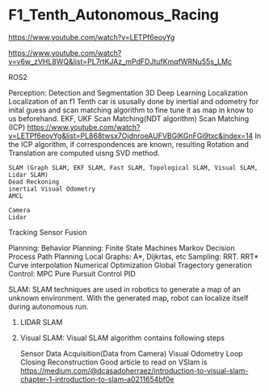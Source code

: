 # F1_Tenth_Autonomous_Racing

https://www.youtube.com/watch?v=LETPf6eoyYg


https://www.youtube.com/watch?v=v6w_zVHL8WQ&list=PL7rtKJAz_mPdFDJtufKmqfWRNu55s_LMc


ROS2

Perception:
  Detection and Segmentation
    3D Deep Learning
  Localization
      Localization of an f1 Tenth car is ususally done by inertial and odometry for inital guess and scan matching algorithm to fine tune it as map in know to us beforehand.
    EKF, UKF
    Scan Matching(NDT algorithm)
    Scan Matching (ICP)
    https://www.youtube.com/watch?v=LETPf6eoyYg&list=PL868twsx7OjdnroeAUFVBGlKGnFGi9txc&index=14
      In the ICP algorithm, if correspondences are known, resulting Rotation and Translation are computed uisng SVD method.
        
    SLAM (Graph SLAM, EKF SLAM, Fast SLAM, Topological SLAM, Visual SLAM, Lidar SLAM)
    Dead Reckoning
    inertial Visual Odometry
    AMCL
    
    Camera
    Lidar
  Tracking
  Sensor Fusion
  
Planning:
  Behavior Planning:
    Finite State Machines
    Markov Decision Process
  Path Planning
    Local
      Graphs: A*, Dijkrtas, etc
      Sampling: RRT. RRT*
      Curve interpolation
      Numerical Optimization
    Global
  Tragectory generation
Control:
  MPC
  Pure Pursuit Control
  PID


SLAM:
  SLAM techniques are used in robotics to generate a map of an unknown environment. With the generated map, robot can localize itself during autonomous run.
  1. LIDAR SLAM
  2. Visual SLAM:
     Visual SLAM algorithm contains following steps

     Sensor Data Acquisition(Data from Camera)
     Visual Odometry
     Loop Closing
     Reconstruction
Good article to read on VSlam is
https://medium.com/@dcasadoherraez/introduction-to-visual-slam-chapter-1-introduction-to-slam-a0211654bf0e
     
